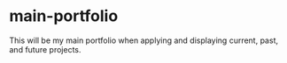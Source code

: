 # main-portfolio
This will be my main portfolio when applying and displaying current, past, and future projects.
